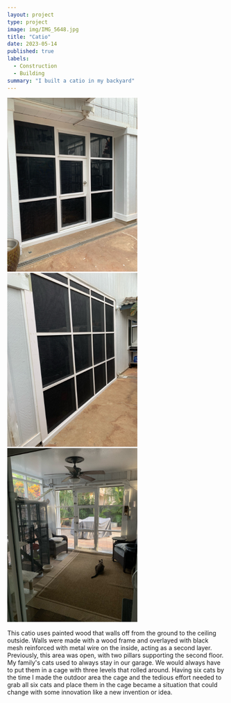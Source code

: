 ```yaml
---
layout: project
type: project
image: img/IMG_5648.jpg
title: "Catio"
date: 2023-05-14
published: true
labels:
  - Construction
  - Building
summary: "I built a catio in my backyard"
---
```


<div class="text-center p-4">
  <img width="300px" src="../img/IMG_4952.jpg" class="img-thumbnail" >
  <img width="300px" src="../img/IMG_8501.jpg" class="img-thumbnail" >
  <img width="300px" src="../img/IMG_8500.jpg" class="img-thumbnail" >
</div>

This catio uses painted wood that walls off from the ground to the ceiling outside. Walls were made with a wood frame and overlayed with black mesh reinforced with metal wire on the inside, acting as a second layer. Previously, this area was open, with two pillars supporting the second floor. My family's cats used to always stay in our garage. We would always have to put them in a cage with three levels that rolled around. Having six cats by the time I made the outdoor area the cage and the tedious effort needed to grab all six cats and place them in the cage became a situation that could change with some innovation like a new invention or idea. 
